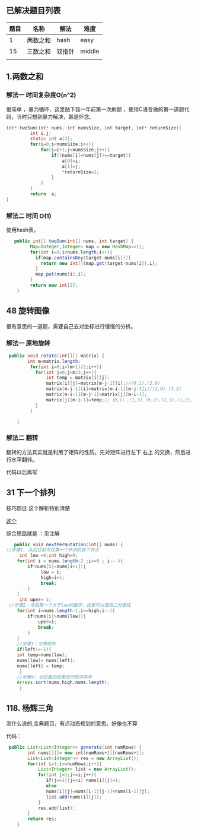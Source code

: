 ## 已解决题目列表



| 题目 | 名称     | 解法   | 难度   |
| ---- | -------- | ------ | ------ |
| 1    | 两数之和 | hash   | easy   |
| 15   | 三数之和 | 双指针 | middle |
|      |          |        |        |

## 1.两数之和



### 解法一 时间复杂度O(n^2)



很简单 ，暴力循环、这里贴下我一年前第一次刷题 ，使用C语言做的第一道题代码，当时只想到暴力解决，甚是怀念。

```c
int* twoSum(int* nums, int numsSize, int target, int* returnSize){
         int i,j;
         static int a[2];
         for(i=0;i<numsSize;i++){
             for(j=i+1;j<numsSize;j++){
                 if((nums[i]+nums[j])==target){
                     a[0]=i;
                     a[1]=j;
                     *returnSize=2;
                 }
             }
         }
         return  a;
}
```



### 解法二  时间	O(1)

使用hash表，

```java
   public int[] twoSum(int[] nums, int target) {
         Map<Integer,Integer> map = new HashMap<>();
         for(int i=0;i<nums.length;i++){
           if(map.containsKey(target-nums[i])){
             return new int[]{map.get(target-nums[i]),i};
           }
           map.put(nums[i],i);
         }
         return new int[2];
    }
```

## 48 旋转图像

很有意思的一道题，需要自己去对坐标进行慢慢的分析。

### 解法一 原地旋转

```java
 public void rotate(int[][] matrix) {
        int m=matrix.length;
         for(int i=0;i<(m+1)/2;i++){
           for(int j=0;j<m/2;j++){
               int temp = matrix[i][j];
               matrix[i][j]=matrix[m-j-1][i];//(0,1),(2,0)
               matrix[m-j-1][i]=matrix[m-i-1][m-j-1];//(2,0).(3,2)
               matrix[m-i-1][m-j-1]=matrix[j][m-i-1]; 
               matrix[j][m-i-1]=temp;//（0,1）,(1,3),(0,2),(2,3),(1,2),(2,2)
           }
         }

    }
```

### 解法二  翻转



翻转的方法其实就是利用了矩阵的性质，先对矩阵进行左下   右上   的交换，然后进行水平翻转。

代码以后再写

## 31 下一个排列

技巧题目  这个解析特别清楚

[这个](https://leetcode-cn.com/problems/next-permutation/solution/xia-yi-ge-pai-lie-suan-fa-xiang-jie-si-lu-tui-dao-/)

综合思路就是 ：见注解

```java
   public void nextPermutation(int[] nums) {
//步骤1. 从后往前寻找第一个升序的连个节点
     int low =0;int high=0;
    for(int i = nums.length-2 ;i>=0 ; i-- ){
        if(nums[i]<nums[i+1]){
             low = i;
             high=i+1;
             break;
        }
    }
     int uper=-1;
 //步骤2：寻找第一个大于low的数字，这里可以使用二分查找
    for(int i=nums.length-1;i>=high;i--){
        if(nums[i]>nums[low]){
            uper=i;
            break;
        }
    }
    //步骤3：交换顺序
    if(left!=-1){
    int temp=nums[low];
    nums[low]= nums[left];
    nums[left] = temp;
     }
    //步骤4: 对后面的结果进行排序排序
    Arrays.sort(nums,high,nums.length);
     }
```





## 118. 杨辉三角

没什么说的,金典题目，有点动态规划的意思。好像也不算

代码：

```java
 public List<List<Integer>> generate(int numRows) {
        int nums[][]= new int[numRows+1][numRows+1];
        List<List<Integer>> res = new ArrayList();   
        for(int i=1;i<=numRows;i++){
            List<Integer> list = new ArrayList();
            for(int j=1;j<=i;j++){
               if(j==1||j==i) nums[i][j]=1;
               else
               nums[i][j]=nums[i-1][j-1]+nums[i-1][j];
               list.add(nums[i][j]);
            }
            res.add(list);
        }
        return res;
    }
```


